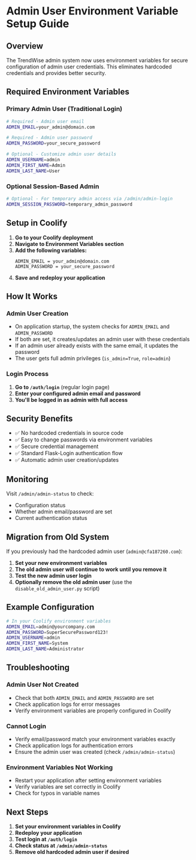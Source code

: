 # Admin User Environment Variable Setup Guide

## Overview
The TrendWise admin system now uses environment variables for secure configuration of admin user credentials. This eliminates hardcoded credentials and provides better security.

## Required Environment Variables

### Primary Admin User (Traditional Login)
```bash
# Required - Admin user email
ADMIN_EMAIL=your_admin@domain.com

# Required - Admin user password  
ADMIN_PASSWORD=your_secure_password

# Optional - Customize admin user details
ADMIN_USERNAME=admin
ADMIN_FIRST_NAME=Admin
ADMIN_LAST_NAME=User
```

### Optional Session-Based Admin
```bash
# Optional - For temporary admin access via /admin/admin-login
ADMIN_SESSION_PASSWORD=temporary_admin_password
```

## Setup in Coolify

1. **Go to your Coolify deployment**
2. **Navigate to Environment Variables section**
3. **Add the following variables:**
   ```
   ADMIN_EMAIL = your_admin@domain.com
   ADMIN_PASSWORD = your_secure_password
   ```
4. **Save and redeploy your application**

## How It Works

### Admin User Creation
- On application startup, the system checks for `ADMIN_EMAIL` and `ADMIN_PASSWORD`
- If both are set, it creates/updates an admin user with these credentials
- If an admin user already exists with the same email, it updates the password
- The user gets full admin privileges (`is_admin=True`, `role=admin`)

### Login Process
1. **Go to `/auth/login`** (regular login page)
2. **Enter your configured admin email and password**
3. **You'll be logged in as admin with full access**

## Security Benefits

- ✅ No hardcoded credentials in source code
- ✅ Easy to change passwords via environment variables
- ✅ Secure credential management
- ✅ Standard Flask-Login authentication flow
- ✅ Automatic admin user creation/updates

## Monitoring

Visit `/admin/admin-status` to check:
- Configuration status
- Whether admin email/password are set
- Current authentication status

## Migration from Old System

If you previously had the hardcoded admin user (`admin@cfa187260.com`):

1. **Set your new environment variables**
2. **The old admin user will continue to work until you remove it**
3. **Test the new admin user login**
4. **Optionally remove the old admin user** (use the `disable_old_admin_user.py` script)

## Example Configuration

```bash
# In your Coolify environment variables
ADMIN_EMAIL=admin@yourcompany.com
ADMIN_PASSWORD=SuperSecurePassword123!
ADMIN_USERNAME=admin
ADMIN_FIRST_NAME=System
ADMIN_LAST_NAME=Administrator
```

## Troubleshooting

### Admin User Not Created
- Check that both `ADMIN_EMAIL` and `ADMIN_PASSWORD` are set
- Check application logs for error messages
- Verify environment variables are properly configured in Coolify

### Cannot Login
- Verify email/password match your environment variables exactly
- Check application logs for authentication errors
- Ensure the admin user was created (check `/admin/admin-status`)

### Environment Variables Not Working
- Restart your application after setting environment variables
- Verify variables are set correctly in Coolify
- Check for typos in variable names

## Next Steps

1. **Set your environment variables in Coolify**
2. **Redeploy your application**
3. **Test login at `/auth/login`**
4. **Check status at `/admin/admin-status`**
5. **Remove old hardcoded admin user if desired** 